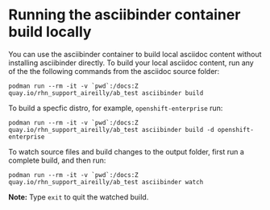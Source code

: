 # Running the asciibinder container build locally

You can use the asciibinder container to build local asciidoc content without
installing asciibinder directly. To build your local asciidoc content, run any of the the
following commands from the asciidoc source folder:

```
podman run --rm -it -v `pwd`:/docs:Z quay.io/rhn_support_aireilly/ab_test asciibinder build
```

To build a specfic distro, for example, `openshift-enterprise` run:

```
podman run --rm -it -v `pwd`:/docs:Z quay.io/rhn_support_aireilly/ab_test asciibinder build -d openshift-enterprise
```

To watch source files and build changes to the output folder, first run a complete build, and then run:

```
podman run --rm -it -v `pwd`:/docs:Z quay.io/rhn_support_aireilly/ab_test asciibinder watch
```

**Note:** Type `exit` to quit the watched build.

